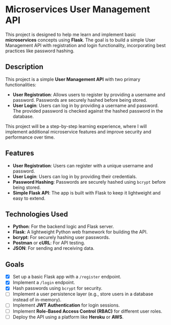 # Microservices User Management API

This project is designed to help me learn and implement basic **microservices** concepts using **Flask**. The goal is to build a simple User Management API with registration and login functionality, incorporating best practices like password hashing.

## Description
This project is a simple **User Management API** with two primary functionalities:
- **User Registration**: Allows users to register by providing a username and password. Passwords are securely hashed before being stored.
- **User Login**: Users can log in by providing a username and password. The provided password is checked against the hashed password in the database.

This project will be a step-by-step learning experience, where I will implement additional microservice features and improve security and performance over time.

## Features
- **User Registration**: Users can register with a unique username and password.
- **User Login**: Users can log in by providing their credentials.
- **Password Hashing**: Passwords are securely hashed using `bcrypt` before being stored.
- **Simple Flask API**: The app is built with Flask to keep it lightweight and easy to extend.

## Technologies Used
- **Python**: For the backend logic and Flask server.
- **Flask**: A lightweight Python web framework for building the API.
- **bcrypt**: For securely hashing user passwords.
- **Postman** or **cURL**: For API testing.
- **JSON**: For sending and receiving data.

## Goals
- [x] Set up a basic Flask app with a `/register` endpoint.
- [x] Implement a `/login` endpoint.
- [x] Hash passwords using `bcrypt` for security.
- [ ] Implement a user persistence layer (e.g., store users in a database instead of in-memory).
- [ ] Implement **JWT Authentication** for login sessions.
- [ ] Implement **Role-Based Access Control (RBAC)** for different user roles.
- [ ] Deploy the API using a platform like **Heroku** or **AWS**.
